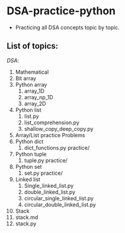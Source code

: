 # DSA-practice-python

- Practicing all DSA concepts topic by topic.

## **List of topics**:

_DSA_:

1. Mathematical
2. Bit array
3. Python array
   1. array_1D
   2. array_np_1D
   3. array_2D
4. Python list
   1. list.py
   2. list_comprehension.py
   3. shallow_copy_deep_copy.py
5. Array/List practice Problems
6. Python dict
   1. dict_functions.py
   practice/
7. Python tuple
   1. tuple.py
   practice/
8. Python set
   1. set.py
   practice/
9. Linked list
   1. Single_linked_list.py
   2. double_linked_list.py
   3. circular_single_linked_list.py
   4. circular_double_linked_list.py
10. Stack
   1. stack.md
   2. stack.py
<!-- 11. Queue
   1. queue.md
   2. queue.py
   3. circular_queue.py
   4. priority_queue.py
   5. deque.py (Double-ended Queue)
12. Tree
   1. binary_tree.md
   2. binary_tree.py
   3. binary_search_tree_BST.py
   4. AVL_tree.py
   5. Trie.py
13. Binary heap
14. Hashing

_Algorithm_:

26. Sorting ( bubble, insertion, selection, merge, quick)
27. Searching (linear, binary)
28. Graph algorithms
    - BFS/DFS
    - Topological sort
    - Single source shortest path (Djisktra, Bellman Ford)
    - All pair shortest path (floyyd warshell)
    - Minimum spanning tree (krushkal's, prims)
29. Greedy algorithms ( Fractional Knapsack, activivty selection problem(ASP), coin change)
30. Divide and conquer (0/1 knapsack , longest common sequence, longest common subsequence, others)
31. Dynamic programming( 0/1 knapsack, others)
32. Backtracking( N-queens problem)

_Practice_:

33. Common practice problems -->

